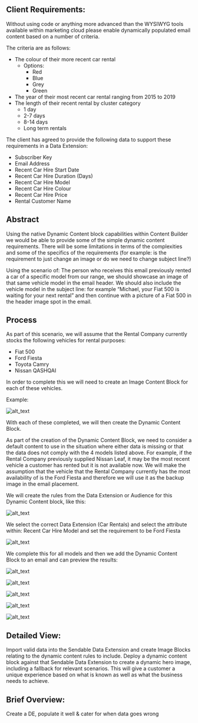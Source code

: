 ## Client Requirements:

Without using code or anything more advanced than the WYSIWYG tools available within marketing cloud please enable dynamically populated email content based on a number of criteria.

The criteria are as follows:



*   The colour of their more recent car rental
    *   Options:
        *   Red
        *   Blue
        *   Grey
        *   Green
*   The year of their most recent car rental ranging from 2015 to 2019
*   The length of their recent rental by cluster category
    *   1 day
    *   2-7 days
    *   8-14 days
    *   Long term rentals

The client has agreed to provide the following data to support these requirements in a Data Extension:



*   Subscriber Key
*   Email Address
*   Recent Car Hire Start Date
*   Recent Car Hire Duration (Days)
*   Recent Car Hire Model
*   Recent Car Hire Colour
*   Recent Car Hire Price
*   Rental Customer Name


## Abstract

Using the native Dynamic Content block capabilities within Content Builder we would be able to provide some of the simple dynamic content requirements. There will be some limitations in terms of the complexities and some of the specifics of the requirements (for example: is the requirement to just change an image or do we need to change subject line?)

Using the scenario of: The person who receives this email previously rented a car of a specific model from our range, we should showcase an image of that same vehicle model in the email header. We should also include the vehicle model in the subject line: for example “Michael, your Fiat 500 is waiting for your next rental” and then continue with a picture of a Fiat 500 in the header image spot in the email.


## Process

As part of this scenario, we will assume that the Rental Company currently stocks the following vehicles for rental purposes:



*   Fiat 500
*   Ford Fiesta
*   Toyota Camry
*   Nissan QASHQAI

In order to complete this we will need to create an Image Content Block for each of these vehicles.

Example:

![alt_text](https://res.cloudinary.com/howtosfmc/image/upload/v1595488832/articles/WYSIWYG/Anonymous/G9pYVkxDeTsAXKBes9_ODvd9Dzp-u25KMjoIWUVGBCbsaMvJa5XKlxqtHfF3m0wTIEE7S4PFjwcwL-zkNgLcpUfvz-jrefsMVqnTtDDLVrAeUguW71d_o4uDDVlHmaEjlzm-pBmg_gqkafq.png "Vehicle Image: By EurovisionNim - Own work, CC BY-SA 4.0, https://commons.wikimedia.org/w/index.php?curid=72089491")


With each of these completed, we will then create the Dynamic Content Block.

As part of the creation of the Dynamic Content Block, we need to consider a default content to use in the situation where either data is missing or that the data does not comply with the 4 models listed above. For example, if the Rental Company previously supplied Nissan Leaf, it may be the most recent vehicle a customer has rented but it is not available now. We will make the assumption that the vehicle that the Rental Company currently has the most availability of is the Ford Fiesta and therefore we will use it as the backup image in the email placement.

We will create the rules from the Data Extension or Audience for this Dynamic Content block, like this:


![alt_text](https://res.cloudinary.com/howtosfmc/image/upload/v1595488844/articles/WYSIWYG/Anonymous/oZW-RytOGf79elxzHNumEIzbwrUUoEcrwhwz3Cluj8GzvunFQHelwi8y7DVl7Bwv2MONeQzviDgcr_O2bHGFpjEEE1PRlnPmJ8mU8ewL_lidjbu.png "Choose Data Extension or Audience")


We select the correct Data Extension (Car Rentals) and select the attribute within: Recent Car Hire Model and set the requirement to be Ford Fiesta



![alt_text](https://res.cloudinary.com/howtosfmc/image/upload/v1595488858/articles/WYSIWYG/Anonymous/p_EL1lwQg-Aa0KnEQIDz1Zrh6VsHrH8dM1jFHP1tdwZwvgb_sXK9Rh0TOF1eaUjd-R1c0IP5ZRwPWQEP8NsdtWM877uYwQaIBZN69CeY-qgBWoSiFQ7vu4rssCsD2GfjqYgRlZgb_lkigmr.png "Dynamic Content Rule")


We complete this for all models and then we add the Dynamic Content Block to an email and can preview the results:


![alt_text](https://res.cloudinary.com/howtosfmc/image/upload/v1595488872/articles/WYSIWYG/Anonymous/U291cFR_r4r-BHlLXcRNLVl7L-xkOAG5-YkWMhJQ4mZkSALMEpXGNaWAUSaM-8a0P-l4E4YGub0HgaMpD_C1-Pze_mf9IzGS2kiUk2O_UN1uvhavqqp9tQ3UGpISQkykM_0z3DjT_dbb1r3.png "Vehicle Image: By Pava, Milano ( from IT WIKI ) - Own work, CC BY-SA 3.0 it, https://commons.wikimedia.org/w/index.php?curid=41882808")




![alt_text](https://res.cloudinary.com/howtosfmc/image/upload/v1595488882/articles/WYSIWYG/Anonymous/K5RMRxWZ0gxNZBpapTWXiz61EX-6hOAGb6X3T7ZNPiNEKhsPfVHzWOB4Xj4f1rkXNLAOyZ8APnJnWtKgUIlYYMpmEAAdUxj3FiHwqoFhoDiY_6u6GwmAz0UlH8lExG-1TyQSsTx1_fhzzzd.png "Vehicle Image: By Vauxford - Own work, CC BY-SA 4.0, https://commons.wikimedia.org/w/index.php?curid=62811564")




![alt_text](https://res.cloudinary.com/howtosfmc/image/upload/v1595488910/articles/WYSIWYG/Anonymous/jew-5Q-QDCmJVYCGzQAlMTD9HKpvaDWqt6-4TPW2hV2HYmDTMwYrOcN1711NCtjbYfAh7Vu4zCoIqza1o4FBhxY1TTHEFOU8Fl_MTnMl_wzg4d0.png "Vehicle Image: By EurovisionNim - Own work, CC BY-SA 4.0, https://commons.wikimedia.org/w/index.php?curid=72089491")



![alt_text](https://res.cloudinary.com/howtosfmc/image/upload/v1595488935/articles/WYSIWYG/Anonymous/G1gnnq_dBuuZwgWwSC3omwJS5Mdds7iULDAXF-Y5KKiyStxK9-vxWfmPYSWT5wph4mO4GLdFhMkI-xkCh4xiMBClDpjicuttiD8OtaWw_wnost5.png "Vehicle Image: By Vauxford - Own work, CC BY-SA 4.0, https://commons.wikimedia.org/w/index.php?curid=75410329")



![alt_text](https://res.cloudinary.com/howtosfmc/image/upload/v1595488949/articles/WYSIWYG/Anonymous/PSm48Rfn7K2ybTCcG1Oio80TI6xG7lNbHEeHjQVuRyHFmy5YaG1p3anpBBYLbyPhfLjSk5VdpAJwRc7mYS_a0ns3O-xbFi16MKUyWm3-eiF9nccNcJtic5c80RbQZvQYXvboGTbz_x3toya.png "Vehicle Image: By Vauxford - Own work, CC BY-SA 4.0, https://commons.wikimedia.org/w/index.php?curid=62811564")


## Detailed View: 
Import valid data into the Sendable Data Extension and create Image Blocks relating to the dynamic content rules to include. Deploy a dynamic content block against that Sendable Data Extension to create a dynamic hero image, including a fallback for relevant scenarios. This will give a customer a unique experience based on what is known as well as what the business needs to achieve.

## Brief Overview:

Create a DE, populate it well & cater for when data goes wrong
